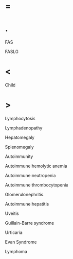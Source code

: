 # =

# .

FAS

FASLG

# <

Child

# >

Lymphocytosis

Lymphadenopathy

Hepatomegaly

Splenomegaly

Autoimmunity

Autoimmune hemolytic anemia

Autoimmune neutropenia

Autoimmune thrombocytopenia

Glomerulonephritis

Autoimmune hepatitis

Uveitis

Guillain-Barre syndrome

Urticaria

Evan Syndrome

Lymphoma
